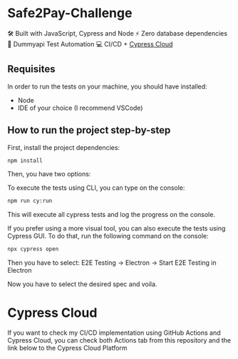 # Safe2Pay-Challenge
🛠 Built with JavaScript, Cypress and Node
⚡️ Zero database dependencies
🚀 Dummyapi Test Automation
💻 CI/CD + [Cypress Cloud][cypresscloud]


[cypresscloud]: https://cloud.cypress.io/projects/6xuqh4/branches/main/overview

## Requisites

In order to run the tests on your machine, you should have installed:

- Node
- IDE of your choice (I recommend VSCode)

## How to run the project step-by-step

First, install the project dependencies:

```bash
npm install
```

Then, you have two options:

To execute the tests using CLI, you can type on the console:

```bash
npm run cy:run
```
This will execute all cypress tests and log the progress on the console.

If you prefer using a more visual tool, you can also execute the tests using Cypress GUI. To do that, run the following command on the console:

```bash
npx cypress open
```

Then you have to select: E2E Testing -> Electron -> Start E2E Testing in Electron

Now you have to select the desired spec and voila.

# Cypress Cloud

If you want to check my CI/CD implementation using GitHub Actions and Cypress Cloud, you can check both Actions tab from this repository and the link below to the Cypress Cloud Platform
